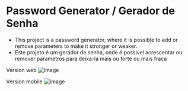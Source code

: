 # Password Generator / Gerador de Senha
- This project is a password generator, where it is possible to add or remove parameters to make it stronger or weaker.
- Este projeto é um gerador de senha, onde é possivel acrescentar ou remover parametros para deixa-la mais ou forte ou mais fraca

Version web 
![image](https://github.com/kervines/password-generator/assets/57775586/434a431f-8ab8-43d3-b506-b4fcc75dcbfa)

Version mobile
![image](https://github.com/kervines/password-generator/assets/57775586/ed21dcc2-7d16-4c0e-a813-4e0bef71cf6a)

